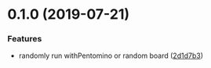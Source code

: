# 0.1.0 (2019-07-21)


### Features

* randomly run withPentomino or random board ([2d1d7b3](https://github.com/KrzysztofKarol/game-of-life/commit/2d1d7b3))



